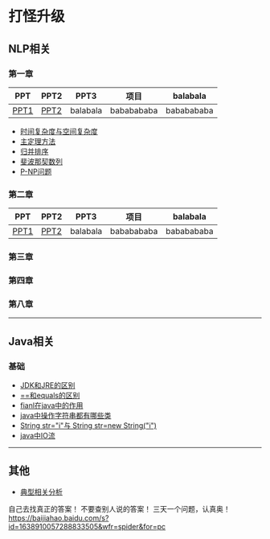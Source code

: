 打怪升级 
=======


## NLP相关

### 第一章



| PPT | PPT2 | PPT3 | 项目 | balabala | 
| -- | -- | -- | -- | -- |
| <a href="/nlp/passage1/slide_annotated_1.pdf">PPT1</a> | <a href="/nlp/passage1/slide_annotated_2.pdf">PPT2</a> | balabala | bababababa | bababababa |




- <a href="/nlp/passage1/note/complexity.md">时间复杂度与空间复杂度</a> 
- <a href="/nlp/passage1/note/master_theorem.md">主定理方法</a> 
- <a href="/nlp/passage1/note/merge_sort.md">归并排序</a> 
- <a href="/nlp/passage1/note/complexity.md">斐波那契数列</a> 
- <a href="/nlp/passage1/note/p_np_nphard.md">P-NP问题</a> 



### 第二章

| PPT | PPT2 | PPT3 | 项目 | balabala | 
| -- | -- | -- | -- | -- |
| <a href="/nlp/passage1/slide_annotated_1.pdf">PPT1</a> | <a href="/nlp/passage1/slide_annotated_2.pdf">PPT2</a> | balabala | bababababa | bababababa |



### 第三章


### 第四章



### 第八章

--------------------------------

## Java相关

### 基础

- <a href="/java/528-61/jdk_jre.md">JDK和JRE的区别</a> 
- <a href="/passage1/note/complexity.md">==和equals的区别</a> 
- <a href="/passage1/note/complexity.md">fianl在java中的作用</a> 
- <a href="/passage1/note/complexity.md">java中操作字符串都有哪些类</a> 
- <a href="/passage1/note/complexity.md">String str="i"与 String str=new String("i")</a> 
- <a href="/passage1/note/complexity.md">java中IO流</a> 



-----------------------------------

## 其他
- <a href="/others/CCA/Canonical_Correlation_Analysis.md">典型相关分析</a>

自己去找真正的答案！ 不要查别人说的答案！ 三天一个问题，认真奥！
https://baijiahao.baidu.com/s?id=1638910057288833505&wfr=spider&for=pc

